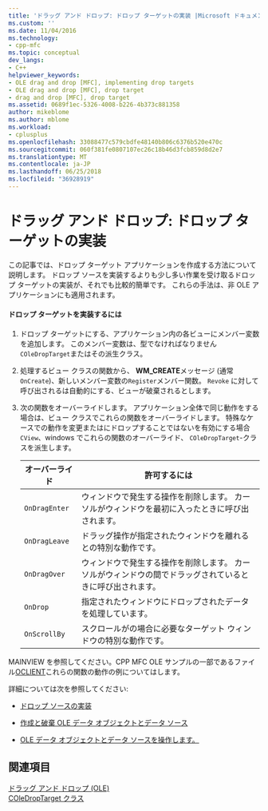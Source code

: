 ```yaml
---
title: 'ドラッグ アンド ドロップ: ドロップ ターゲットの実装 |Microsoft ドキュメント'
ms.custom: ''
ms.date: 11/04/2016
ms.technology:
- cpp-mfc
ms.topic: conceptual
dev_langs:
- C++
helpviewer_keywords:
- OLE drag and drop [MFC], implementing drop targets
- OLE drag and drop [MFC], drop target
- drag and drop [MFC], drop target
ms.assetid: 0689f1ec-5326-4008-b226-4b373c881358
author: mikeblome
ms.author: mblome
ms.workload:
- cplusplus
ms.openlocfilehash: 33088477c579cbdfe48140b806c6376b520e470c
ms.sourcegitcommit: 060f381fe0807107ec26c18b46d3fcb859d8d2e7
ms.translationtype: MT
ms.contentlocale: ja-JP
ms.lasthandoff: 06/25/2018
ms.locfileid: "36928919"
---
```

# <a name="drag-and-drop-implementing-a-drop-target"></a>ドラッグ アンド ドロップ: ドロップ ターゲットの実装
この記事では、ドロップ ターゲット アプリケーションを作成する方法について説明します。 ドロップ ソースを実装するよりも少し多い作業を受け取るドロップ ターゲットの実装が、それでも比較的簡単です。 これらの手法は、非 OLE アプリケーションにも適用されます。  
  
#### <a name="to-implement-a-drop-target"></a>ドロップ ターゲットを実装するには  
  
1.  ドロップ ターゲットにする、アプリケーション内の各ビューにメンバー変数を追加します。 このメンバー変数は、型でなければなりません`COleDropTarget`またはその派生クラス。  
  
2.  処理するビュー クラスの関数から、 **WM_CREATE**メッセージ (通常`OnCreate`)、新しいメンバー変数の`Register`メンバー関数。 `Revoke` に対して呼び出されるは自動的にする、ビューが破棄されるとします。  
  
3.  次の関数をオーバーライドします。 アプリケーション全体で同じ動作をする場合は、ビュー クラスでこれらの関数をオーバーライドします。 特殊なケースでの動作を変更またはにドロップすることではないを有効にする場合`CView`、windows でこれらの関数のオーバーライド、 `COleDropTarget`-クラスを派生します。  
  
    |オーバーライド|許可するには|  
    |--------------|--------------|  
    |`OnDragEnter`|ウィンドウで発生する操作を削除します。 カーソルがウィンドウを最初に入ったときに呼び出されます。|  
    |`OnDragLeave`|ドラッグ操作が指定されたウィンドウを離れるとの特別な動作です。|  
    |`OnDragOver`|ウィンドウで発生する操作を削除します。 カーソルがウィンドウの間でドラッグされているときに呼び出されます。|  
    |`OnDrop`|指定されたウィンドウにドロップされたデータを処理しています。|  
    |`OnScrollBy`|スクロールがの場合に必要なターゲット ウィンドウの特別な動作です。|  
  
 MAINVIEW を参照してください。CPP MFC OLE サンプルの一部であるファイル[OCLIENT](../visual-cpp-samples.md)これらの関数の動作の例についてはします。  
  
 詳細については次を参照してください:  
  
-   [ドロップ ソースの実装](../mfc/drag-and-drop-implementing-a-drop-source.md)  
  
-   [作成と破棄 OLE データ オブジェクトとデータ ソース](../mfc/data-objects-and-data-sources-creation-and-destruction.md)  
  
-   [OLE データ オブジェクトとデータ ソースを操作します。](../mfc/data-objects-and-data-sources-manipulation.md)  
  
## <a name="see-also"></a>関連項目  
 [ドラッグ アンド ドロップ (OLE)](../mfc/drag-and-drop-ole.md)   
 [COleDropTarget クラス](../mfc/reference/coledroptarget-class.md)
